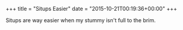 +++
title = "Situps Easier"
date = "2015-10-21T00:19:36+00:00"
+++

Situps are way easier when my stummy isn't full to the brim.
			
